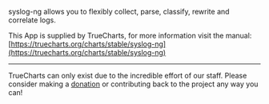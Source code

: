 syslog-ng allows you to flexibly collect, parse, classify, rewrite and correlate logs.

This App is supplied by TrueCharts, for more information visit the manual: [https://truecharts.org/charts/stable/syslog-ng](https://truecharts.org/charts/stable/syslog-ng)

---

TrueCharts can only exist due to the incredible effort of our staff.
Please consider making a [donation](https://truecharts.org/sponsor) or contributing back to the project any way you can!
